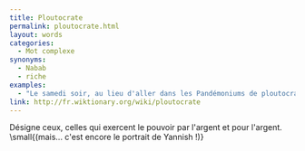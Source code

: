 ```yaml
---
title: Ploutocrate
permalink: ploutocrate.html
layout: words
categories:
  - Mot complexe
synonyms:
  - Nabab
  - riche
examples:
  - "Le samedi soir, au lieu d'aller dans les Pandémoniums de ploutocrates concupiscents, faites donc cette démonstration..."
link: http://fr.wiktionary.org/wiki/ploutocrate
---
```


Désigne ceux, celles qui exercent le pouvoir par l'argent et pour l'argent. \small{(mais... c'est encore le portrait de Yannish !)}

